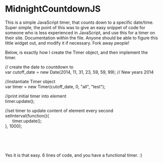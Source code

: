 MidnightCountdownJS
===================

This is a simple JavaScript timer, that counts down to a specific date/time. Super simple, the point of this was to give an easy snippet of code for someone who is less experienced in JavaScript, and use this for a timer on their site. Documentation within the file. Anyone should be able to figure this little widget out, and modify it if necessary. Fork away people!



Below, is exactly how I create the Timer object, and then implement the timer.




// create the date to countdown to <br />
var cutoff_date = new Date(2014, 11, 31, 23, 59, 59, 99); // New years 2014 

//instantiate Timer object <br />
var timer = new Timer(cutoff_date, 0, "all", "test");

//print initial timer into element <br />
timer.update();

//set timer to update content of element every second <br />
setInterval(function(){  <br />
&nbsp;&nbsp;&nbsp;&nbsp;&nbsp;    timer.update();  <br />
}, 1000);  <br />


<br /><br /><br />

Yes it is that easy. 6 lines of code, and you have a functional timer. :)
